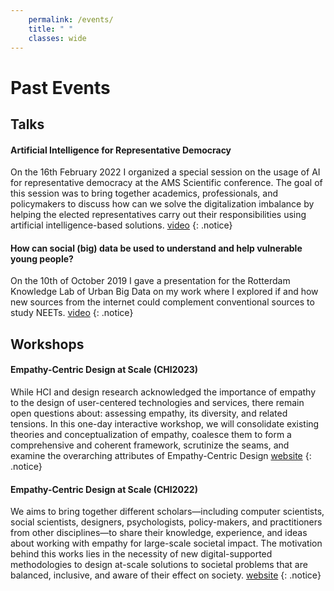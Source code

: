 ```yaml
---
    permalink: /events/
    title: " "
    classes: wide
---
```


# Past Events
## Talks

#### Artificial Intelligence for Representative Democracy
On the 16th February 2022 I organized a special session on the usage of AI for representative democracy at the AMS Scientific conference. The goal of this session was to bring together academics, professionals, and policymakers to discuss how can we solve the digitalization imbalance by helping the elected representatives carry out their responsibilities using artificial intelligence-based solutions. [video](https://openresearch.amsterdam/en/page/81867/artificial-intelligence-for-democracy)
{: .notice} 

#### How can social (big) data be used to understand and help vulnerable young people?
On the 10th of October 2019 I gave a presentation for the Rotterdam Knowledge Lab of Urban Big Data on my work where I explored if and how new sources from the internet could complement conventional sources to study NEETs.
[video](https://www.youtube.com/watch?v=S0Y6W3EJay0) 
{: .notice} 

## Workshops

#### Empathy-Centric Design at Scale (CHI2023)
While HCI and design research acknowledged the importance of empathy to the design of user-centered technologies and services, there remain open questions about: assessing empathy, its diversity, and related tensions. In this one-day interactive workshop, we will consolidate existing theories and conceptualization of empathy, coalesce them to form a comprehensive and coherent framework, scrutinize the seams, and examine the overarching attributes of Empathy-Centric Design
[website](https://empathich.com/)
{: .notice} 

#### Empathy-Centric Design at Scale (CHI2022)
We aims to bring together different scholars—including computer scientists, social scientists, designers, psychologists, policy-makers, and practitioners from other disciplines—to share their knowledge, experience, and ideas about working with empathy for large-scale societal impact. The motivation behind this works lies in the necessity of new digital-supported methodologies to design at-scale solutions to societal problems that are balanced, inclusive, and aware of their effect on society.
[website](https://empathich.com/9-2022.html)
{: .notice} 
